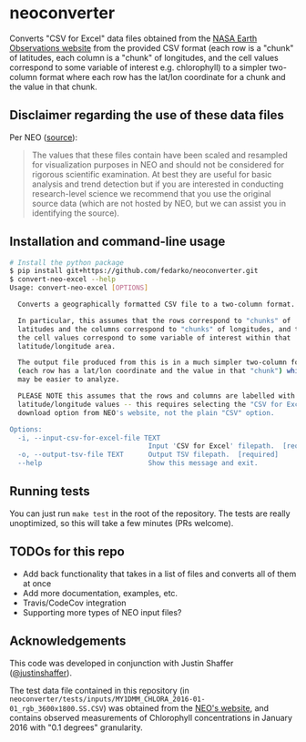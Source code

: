 # neoconverter

Converts "CSV for Excel" data files obtained from the
[NASA Earth Observations website](https://neo.sci.gsfc.nasa.gov/) from the
provided CSV format (each row is a "chunk" of latitudes, each column is a
"chunk" of longitudes, and the cell values correspond to some variable of
interest e.g. chlorophyll) to a simpler two-column format where each row
has the lat/lon coordinate for a chunk and the value in that chunk.

## Disclaimer regarding the use of these data files

Per NEO ([source](https://neo.sci.gsfc.nasa.gov/blog/2013/12/23/csv-and-floating-point-geotiffs/)):

> The values that these files contain have been scaled and resampled
> for visualization purposes in NEO and should not be considered for rigorous
> scientific examination. At best they are useful for basic analysis and trend
> detection but if you are interested in conducting research-level science we
> recommend that you use the original source data (which are not hosted by NEO,
> but we can assist you in identifying the source).

## Installation and command-line usage

```bash
# Install the python package
$ pip install git+https://github.com/fedarko/neoconverter.git
$ convert-neo-excel --help
Usage: convert-neo-excel [OPTIONS]

  Converts a geographically formatted CSV file to a two-column format.

  In particular, this assumes that the rows correspond to "chunks" of
  latitudes and the columns correspond to "chunks" of longitudes, and that
  the cell values correspond to some variable of interest within that
  latitude/longitude area.

  The output file produced from this is in a much simpler two-column format
  (each row has a lat/lon coordinate and the value in that "chunk") which
  may be easier to analyze.

  PLEASE NOTE this assumes that the rows and columns are labelled with the
  latitude/longitude values -- this requires selecting the "CSV for Excel"
  download option from NEO's website, not the plain "CSV" option.

Options:
  -i, --input-csv-for-excel-file TEXT
                                  Input 'CSV for Excel' filepath.  [required]
  -o, --output-tsv-file TEXT      Output TSV filepath.  [required]
  --help                          Show this message and exit.
```

## Running tests

You can just run `make test` in the root of the repository. The tests are
really unoptimized, so this will take a few minutes (PRs welcome).

## TODOs for this repo

- Add back functionality that takes in a list of files and converts all of them
  at once
- Add more documentation, examples, etc.
- Travis/CodeCov integration
- Supporting more types of NEO input files?

## Acknowledgements
This code was developed in conjunction with Justin Shaffer ([@justinshaffer](https://github.com/justinshaffer)).

The test data file contained in this repository (in `neoconverter/tests/inputs/MY1DMM_CHLORA_2016-01-01_rgb_3600x1800.SS.CSV`) was obtained from the [NEO's website](https://neo.sci.gsfc.nasa.gov/view.php?datasetId=MY1DMM_CHLORA&year=2016), and contains observed measurements of Chlorophyll concentrations in January 2016 with "0.1 degrees" granularity.
